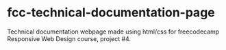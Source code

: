# fcc-technical-documentation-page
Technical documentation webpage made using html/css for freecodecamp Responsive Web Design course, project #4.
